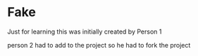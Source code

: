 # Fake
Just for learning
this was initially created by Person 1

person 2 had to add to the project so he had to fork the project
